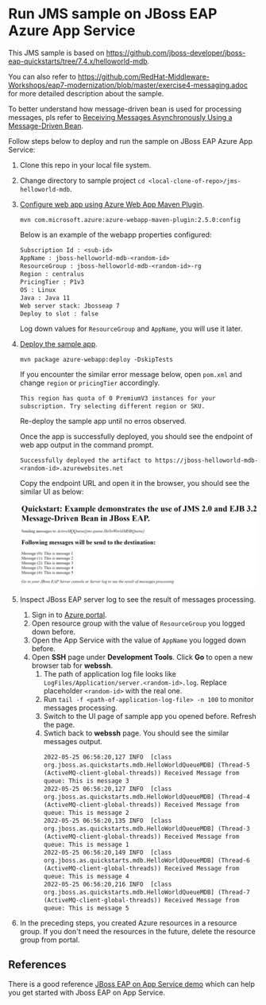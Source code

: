 # Run JMS sample on JBoss EAP Azure App Service

This JMS sample is based on https://github.com/jboss-developer/jboss-eap-quickstarts/tree/7.4.x/helloworld-mdb.

You can also refer to https://github.com/RedHat-Middleware-Workshops/eap7-modernization/blob/master/exercise4-messaging.adoc for more detailed description about the sample.

To better understand how message-driven bean is used for processing messages, pls refer to [Receiving Messages Asynchronously Using a Message-Driven Bean](https://docs.oracle.com/javaee/7/tutorial/jms-examples006.htm).

Follow steps below to deploy and run the sample on JBoss EAP Azure App Service:

1. Clone this repo in your local file system.
1. Change directory to sample project `cd <local-clone-of-repo>/jms-helloworld-mdb`.
1. [Configure web app using Azure Web App Maven Plugin](https://docs.microsoft.com/azure/app-service/quickstart-java?tabs=jbosseap&pivots=platform-linux#configure-the-maven-plugin).

   ```azure-cli
   mvn com.microsoft.azure:azure-webapp-maven-plugin:2.5.0:config
   ```
   
   Below is an example of the webapp properties configured: 
   
   ```text
   Subscription Id : <sub-id>
   AppName : jboss-helloworld-mdb-<random-id>
   ResourceGroup : jboss-helloworld-mdb-<random-id>-rg
   Region : centralus
   PricingTier : P1v3
   OS : Linux
   Java : Java 11
   Web server stack: Jbosseap 7
   Deploy to slot : false
   ```

   Log down values for `ResourceGroup` and `AppName`, you will use it later.

1. [Deploy the sample app](https://docs.microsoft.com/azure/app-service/quickstart-java?tabs=jbosseap&pivots=platform-linux#deploy-the-app).

   ```azure-cli
   mvn package azure-webapp:deploy -DskipTests
   ```

   If you encounter the similar error message below, open `pom.xml` and change `region` or `pricingTier` accordingly. 
   ```text
   This region has quota of 0 PremiumV3 instances for your subscription. Try selecting different region or SKU.
   ```
   Re-deploy the sample app until no erros observed.

   Once the app is successfully deployed, you should see the endpoint of web app output in the command prompt.
   ```text
   Successfully deployed the artifact to https://jboss-helloworld-mdb-<random-id>.azurewebsites.net
   ```
   
   Copy the endpoint URL and open it in the browser, you should see the similar UI as below:

   ![helloworld-mdb-ui](./media/helloworld-mdb-ui.png)

1. Inspect JBoss EAP server log to see the result of messages processing.
   1. Sign in to [Azure portal](http://portal.azure.com).
   1. Open resource group with the value of `ResourceGroup` you logged down before.
   1. Open the App Service with the value of `AppName` you logged down before.
   1. Open **SSH** page under **Development Tools**. Click **Go** to open a new browser tab for **webssh**.
      1. The path of application log file looks like `LogFiles/Application/server.<random-id>.log`. Replace placeholder `<random-id>` with the real one.
      1. Run `tail -f <path-of-application-log-file> -n 100` to monitor messages processing.
      1. Switch to the UI page of sample app you opened before. Refresh the page.
      1. Swtich back to **webssh** page. You should see the similar messages output.
         ```
         2022-05-25 06:56:20,127 INFO  [class org.jboss.as.quickstarts.mdb.HelloWorldQueueMDB] (Thread-5 (ActiveMQ-client-global-threads)) Received Message from queue: This is message 3
         2022-05-25 06:56:20,127 INFO  [class org.jboss.as.quickstarts.mdb.HelloWorldQueueMDB] (Thread-4 (ActiveMQ-client-global-threads)) Received Message from queue: This is message 2
         2022-05-25 06:56:20,135 INFO  [class org.jboss.as.quickstarts.mdb.HelloWorldQueueMDB] (Thread-3 (ActiveMQ-client-global-threads)) Received Message from queue: This is message 1
         2022-05-25 06:56:20,149 INFO  [class org.jboss.as.quickstarts.mdb.HelloWorldQueueMDB] (Thread-6 (ActiveMQ-client-global-threads)) Received Message from queue: This is message 4
         2022-05-25 06:56:20,216 INFO  [class org.jboss.as.quickstarts.mdb.HelloWorldQueueMDB] (Thread-7 (ActiveMQ-client-global-threads)) Received Message from queue: This is message 5
         ```

1. In the preceding steps, you created Azure resources in a resource group. If you don't need the resources in the future, delete the resource group from portal.

## References

There is a good reference [JBoss EAP on App Service demo](https://github.com/Azure-Samples/jboss-on-app-service) which can help you get started with Jboss EAP on App Service.
